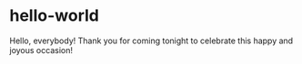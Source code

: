 # hello-world

Hello, everybody!
Thank you for coming tonight to celebrate this happy and joyous occasion!
